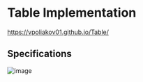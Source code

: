 # Table Implementation
https://vpoliakov01.github.io/Table/
## Specifications
![image](https://user-images.githubusercontent.com/10080683/57058297-f1743e00-6c63-11e9-849f-1b19cbd49547.png)
